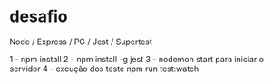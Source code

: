 # desafio

Node / Express / PG / Jest / Supertest

1 - npm install
2 - npm install -g jest
3 - nodemon start para iniciar o servidor
4 - excução dos teste npm run test:watch
